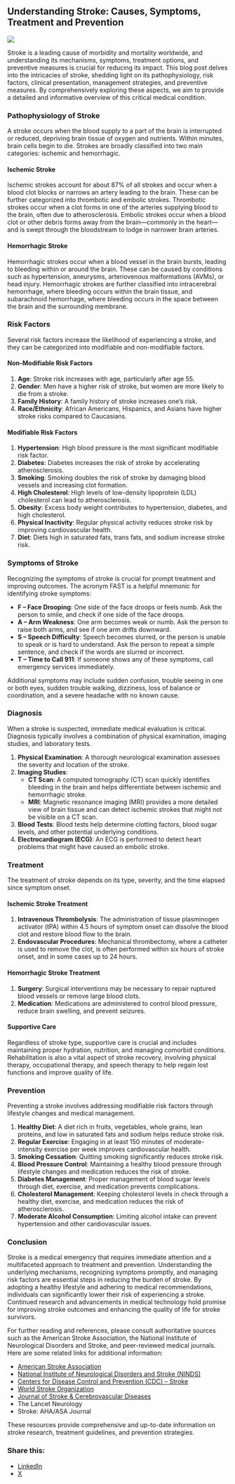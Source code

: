 Understanding Stroke: Causes, Symptoms, Treatment and Prevention
----------------------------------------------------------------

![](https://neuralailab.github.io/photos/pexels-photo-5723883.jpeg?w=1024)

Stroke is a leading cause of morbidity and mortality worldwide, and understanding its mechanisms, symptoms, treatment options, and preventive measures is crucial for reducing its impact. This blog post delves into the intricacies of stroke, shedding light on its pathophysiology, risk factors, clinical presentation, management strategies, and preventive measures. By comprehensively exploring these aspects, we aim to provide a detailed and informative overview of this critical medical condition.

### Pathophysiology of Stroke

A stroke occurs when the blood supply to a part of the brain is interrupted or reduced, depriving brain tissue of oxygen and nutrients. Within minutes, brain cells begin to die. Strokes are broadly classified into two main categories: ischemic and hemorrhagic.

#### Ischemic Stroke

Ischemic strokes account for about 87% of all strokes and occur when a blood clot blocks or narrows an artery leading to the brain. These can be further categorized into thrombotic and embolic strokes. Thrombotic strokes occur when a clot forms in one of the arteries supplying blood to the brain, often due to atherosclerosis. Embolic strokes occur when a blood clot or other debris forms away from the brain—commonly in the heart—and is swept through the bloodstream to lodge in narrower brain arteries.

#### Hemorrhagic Stroke

Hemorrhagic strokes occur when a blood vessel in the brain bursts, leading to bleeding within or around the brain. These can be caused by conditions such as hypertension, aneurysms, arteriovenous malformations (AVMs), or head injury. Hemorrhagic strokes are further classified into intracerebral hemorrhage, where bleeding occurs within the brain tissue, and subarachnoid hemorrhage, where bleeding occurs in the space between the brain and the surrounding membrane.

### Risk Factors

Several risk factors increase the likelihood of experiencing a stroke, and they can be categorized into modifiable and non-modifiable factors.

#### Non-Modifiable Risk Factors

1.  **Age**: Stroke risk increases with age, particularly after age 55.
2.  **Gender**: Men have a higher risk of stroke, but women are more likely to die from a stroke.
3.  **Family History**: A family history of stroke increases one’s risk.
4.  **Race/Ethnicity**: African Americans, Hispanics, and Asians have higher stroke risks compared to Caucasians.

#### Modifiable Risk Factors

1.  **Hypertension**: High blood pressure is the most significant modifiable risk factor.
2.  **Diabetes**: Diabetes increases the risk of stroke by accelerating atherosclerosis.
3.  **Smoking**: Smoking doubles the risk of stroke by damaging blood vessels and increasing clot formation.
4.  **High Cholesterol**: High levels of low-density lipoprotein (LDL) cholesterol can lead to atherosclerosis.
5.  **Obesity**: Excess body weight contributes to hypertension, diabetes, and high cholesterol.
6.  **Physical Inactivity**: Regular physical activity reduces stroke risk by improving cardiovascular health.
7.  **Diet**: Diets high in saturated fats, trans fats, and sodium increase stroke risk.

### Symptoms of Stroke

Recognizing the symptoms of stroke is crucial for prompt treatment and improving outcomes. The acronym FAST is a helpful mnemonic for identifying stroke symptoms:

*   **F – Face Drooping**: One side of the face droops or feels numb. Ask the person to smile, and check if one side of the face droops.
*   **A – Arm Weakness**: One arm becomes weak or numb. Ask the person to raise both arms, and see if one arm drifts downward.
*   **S – Speech Difficulty**: Speech becomes slurred, or the person is unable to speak or is hard to understand. Ask the person to repeat a simple sentence, and check if the words are slurred or incorrect.
*   **T – Time to Call 911**: If someone shows any of these symptoms, call emergency services immediately.

Additional symptoms may include sudden confusion, trouble seeing in one or both eyes, sudden trouble walking, dizziness, loss of balance or coordination, and a severe headache with no known cause.

### Diagnosis

When a stroke is suspected, immediate medical evaluation is critical. Diagnosis typically involves a combination of physical examination, imaging studies, and laboratory tests.

1.  **Physical Examination**: A thorough neurological examination assesses the severity and location of the stroke.
2.  **Imaging Studies**:
    *   **CT Scan**: A computed tomography (CT) scan quickly identifies bleeding in the brain and helps differentiate between ischemic and hemorrhagic stroke.
    *   **MRI**: Magnetic resonance imaging (MRI) provides a more detailed view of brain tissue and can detect ischemic strokes that might not be visible on a CT scan.
3.  **Blood Tests**: Blood tests help determine clotting factors, blood sugar levels, and other potential underlying conditions.
4.  **Electrocardiogram (ECG)**: An ECG is performed to detect heart problems that might have caused an embolic stroke.

### Treatment

The treatment of stroke depends on its type, severity, and the time elapsed since symptom onset.

#### Ischemic Stroke Treatment

1.  **Intravenous Thrombolysis**: The administration of tissue plasminogen activator (tPA) within 4.5 hours of symptom onset can dissolve the blood clot and restore blood flow to the brain.
2.  **Endovascular Procedures**: Mechanical thrombectomy, where a catheter is used to remove the clot, is often performed within six hours of stroke onset, and in some cases up to 24 hours.

#### Hemorrhagic Stroke Treatment

1.  **Surgery**: Surgical interventions may be necessary to repair ruptured blood vessels or remove large blood clots.
2.  **Medication**: Medications are administered to control blood pressure, reduce brain swelling, and prevent seizures.

#### Supportive Care

Regardless of stroke type, supportive care is crucial and includes maintaining proper hydration, nutrition, and managing comorbid conditions. Rehabilitation is also a vital aspect of stroke recovery, involving physical therapy, occupational therapy, and speech therapy to help regain lost functions and improve quality of life.

### Prevention

Preventing a stroke involves addressing modifiable risk factors through lifestyle changes and medical management.

1.  **Healthy Diet**: A diet rich in fruits, vegetables, whole grains, lean proteins, and low in saturated fats and sodium helps reduce stroke risk.
2.  **Regular Exercise**: Engaging in at least 150 minutes of moderate-intensity exercise per week improves cardiovascular health.
3.  **Smoking Cessation**: Quitting smoking significantly reduces stroke risk.
4.  **Blood Pressure Control**: Maintaining a healthy blood pressure through lifestyle changes and medication reduces the risk of stroke.
5.  **Diabetes Management**: Proper management of blood sugar levels through diet, exercise, and medication prevents complications.
6.  **Cholesterol Management**: Keeping cholesterol levels in check through a healthy diet, exercise, and medication reduces the risk of atherosclerosis.
7.  **Moderate Alcohol Consumption**: Limiting alcohol intake can prevent hypertension and other cardiovascular issues.

### Conclusion

Stroke is a medical emergency that requires immediate attention and a multifaceted approach to treatment and prevention. Understanding the underlying mechanisms, recognizing symptoms promptly, and managing risk factors are essential steps in reducing the burden of stroke. By adopting a healthy lifestyle and adhering to medical recommendations, individuals can significantly lower their risk of experiencing a stroke. Continued research and advancements in medical technology hold promise for improving stroke outcomes and enhancing the quality of life for stroke survivors.

For further reading and references, please consult authoritative sources such as the American Stroke Association, the National Institute of Neurological Disorders and Stroke, and peer-reviewed medical journals. Here are some related links for additional information:

*   [American Stroke Association](https://www.stroke.org/)
*   [National Institute of Neurological Disorders and Stroke (NINDS)](https://www.ninds.nih.gov/)
*   [Centers for Disease Control and Prevention (CDC) – Stroke](https://www.cdc.gov/stroke)
*   [World Stroke Organization](https://www.world-stroke.org/)
*   [Journal of Stroke & Cerebrovascular Diseases](https://www.strokejournal.org/)
*   The Lancet Neurology
*   Stroke: AHA/ASA Journal

These resources provide comprehensive and up-to-date information on stroke research, treatment guidelines, and prevention strategies.

### Share this:

*   [LinkedIn](https://neuralailab.home.blog/2024/05/31/understanding-stroke-causes-symptoms-treatment-and-prevention/?share=linkedin&nb=1 "Click to share on LinkedIn")
*   [X](https://neuralailab.home.blog/2024/05/31/understanding-stroke-causes-symptoms-treatment-and-prevention/?share=x&nb=1 "Click to share on X")